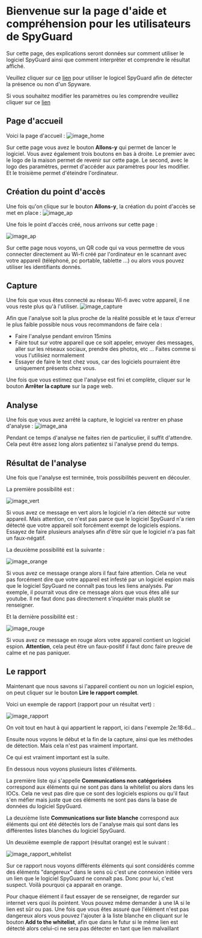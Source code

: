 # Bienvenue sur la page d'aide et compréhension pour les utilisateurs de SpyGuard

Sur cette page, des explications seront données sur comment utiliser le logiciel SpyGuard ainsi que comment interprêter et comprendre le résultat affiché.

Veuillez cliquer sur ce <a href="https://localhost:8000" target="_blank">lien</a> pour utiliser le logicel SpyGuard afin de détecter la présence ou non d'un Spyware.

Si vous souhaitez modifier les paramètres ou les comprendre veuillez cliquer sur ce <a href="https://zeckkk7.github.io/aide_spyguard" target="_blank">lien</a>


## Page d'accueil

Voici la page d'accueil : ![image_home](images/pagehome.png)


Sur cette page vous avez le bouton **Allons-y** qui permet de lancer le logiciel. Vous avez également trois boutons en bas à droite. Le premier avec le logo de la maison permet de revenir sur cette page.
Le second, avec le logo des paramètres, permet d'accéder aux paramètres pour les modifier. Et le troisième permet d'éteindre l'ordinateur.


## Création du point d'accès

Une fois qu'on clique sur le bouton **Allons-y**, la création du point d'accès se met en place : ![image_ap](images/creationap.png)



Une fois le point d'accès créé, nous arrivons sur cette page : 

![image_ap](images/ap.png)


Sur cette page nous voyons, un QR code qui va vous permettre de vous connecter directement au Wi-fi créé par l'ordinateur en le scannant avec votre appareil (téléphoné, pc portable, tablette ...) ou alors vous pouvez utiliser les identifiants donnés.


## Capture

Une fois que vous êtes connecté au réseau Wi-fi avec votre appareil, il ne vous reste plus qu'à l'utiliser. 
![image_capture](images/capture.png)

Afin que l'analyse soit la plus proche de la réalité possible et le taux d'erreur le plus faible possible nous vous recommandons de faire cela :
- Faire l'analyse pendant environ 15mins
- Faire tout sur votre appareil que ce soit appeler, envoyer des messages, aller sur les réseaux sociaux, prendre des photos, etc ... Faites comme si vous l'utilisiez normalement
- Essayer de faire le test chez vous, car des logiciels pourraient être uniquement présents chez vous.


Une fois que vous estimez que l'analyse est fini et complète, cliquer sur le bouton **Arrêter la capture** sur la page web.

## Analyse

Une fois que vous avez arrêté la capture, le logiciel va rentrer en phase d'analyse : 
![image_ana](images/analyse.png)

Pendant ce temps d'analyse ne faites rien de particulier, il suffit d'attendre. Cela peut être assez long alors patientez si l'analyse prend du temps.


## Résultat de l'analyse

Une fois que l'analyse est terminée, trois possibilités peuvent en découler. 


La première possibilité est : 

![image_vert](images/rien.png)

Si vous avez ce message en vert alors le logiciel n'a rien détecté sur votre appareil. Mais attention, ce n'est pas parce que le logiciel SpyGuard n'a rien détecté que votre appareil soit forcément exempt de logiciels espions.
Essayez de faire plusieurs analyses afin d'être sûr que le logiciel n'a pas fait un faux-négatif.


La deuxième possibilité est la suivante : 

![image_orange](images/peutetre.png)


Si vous avez ce message orange alors il faut faire attention. Cela ne veut pas forcément dire que votre appareil est infesté par un logiciel espion mais que le logiciel SpyGuard ne connaît pas tous les liens analysés. Par exemple, il pourrait vous dire ce message alors que vous êtes allé sur youtube. Il ne faut donc pas directement s'inquiéter mais plutôt se renseigner.


Et la dernière possibilité est : 

![image_rouge](images/spyware.png)

Si vous avez ce message en rouge alors votre appareil contient un logiciel espion. **Attention**, cela peut être un faux-positif il faut donc faire preuve de calme et ne pas paniquer.


## Le rapport

Maintenant que nous savons si l'appareil contient ou non un logiciel espion, on peut cliquer sur le bouton **Lire le rapport complet**. 

Voici un exemple de rapport (rapport pour un résultat vert) : 

![image_rapport](images/normal.png)

On voit tout en haut à qui appartient le rapport, ici dans l'exemple 2e:18:6d…

Ensuite nous voyons le début et la fin de la capture, ainsi que les méthodes de détection. Mais cela n'est pas vraiment important.

Ce qui est vraiment important est la suite. 

En dessous nous voyons plusieurs listes d'éléments. 

La première liste qui s'appelle **Communications non catégorisées** correspond aux éléments qui ne sont pas dans la whitelist ou alors dans les IOCs. Cela ne veut pas dire que ce sont des logiciels espions ou qu'il faut s'en méfier mais juste que ces éléments ne sont pas dans la base de données du logiciel SpyGuard.


La deuxième liste **Communications sur liste blanche** correspond aux éléments qui ont été détectés lors de l'analyse mais qui sont dans les différentes listes blanches du logiciel SpyGuard.


Un deuxième exemple de rapport (résultat orange) est le suivant : 

![image_rapport_whitelist](images/whitelist.png)

Sur ce rapport nous voyons différents éléments qui sont considérés comme des éléments "dangereux" dans le sens où c'est une connexion initiée vers un lien que le logiciel SpyGuard ne connaît pas. Donc pour lui, c'est suspect. Voilà pourquoi ça apparait en orange.

Pour chaque élément il faut essayer de se renseigner, de regarder sur internet vers quoi ils pointent. Vous pouvez même demander à une IA si le lien est sûr ou pas.
Une fois que vous êtes assuré que l'élément n'est pas dangereux alors vous pouvez l'ajouter à la liste blanche en cliquant sur le bouton **Add to the whitelist**, afin que dans le futur si le même lien est détecté alors celui-ci ne sera pas détecter en tant que lien malvaillant